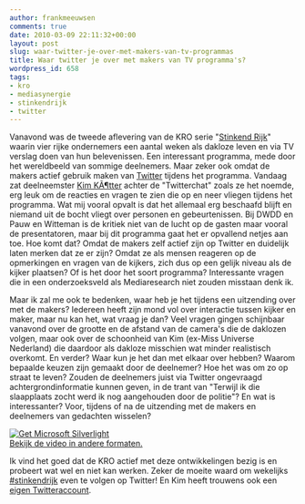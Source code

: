 ```yaml
---
author: frankmeeuwsen
comments: true
date: 2010-03-09 22:11:32+00:00
layout: post
slug: waar-twitter-je-over-met-makers-van-tv-programmas
title: Waar twitter je over met makers van TV programma's?
wordpress_id: 658
tags:
- kro
- mediasynergie
- stinkendrijk
- twitter
---
```


Vanavond was de tweede aflevering van de KRO serie "[Stinkend Rijk](http://stinkendrijkendakloos.kro.nl/)" waarin vier rijke ondernemers een aantal weken als dakloze leven en via TV verslag doen van hun belevenissen. Een interessant programma, mede door het wereldbeeld van sommige deelnemers. Maar zeker ook omdat de makers actief gebruik maken van [Twitter](http://twitter.com/KROStinkendRijk) tijdens het programma. Vandaag zat deelneemster [Kim KÃ¶tter](http://www.stinkendrijkendakloos.kro.nl/deelnemers/kim/overzicht.aspx) achter de "Twitterchat" zoals ze het noemde, erg leuk om de reacties en vragen te zien die op en neer vliegen tijdens het programma. Wat mij vooral opvalt is dat het allemaal erg beschaafd blijft en niemand uit de bocht vliegt over personen en gebeurtenissen. Bij DWDD en Pauw en Witteman is de kritiek niet van de lucht op de gasten maar vooral de presentatoren, maar bij dit programma gaat het er opvallend netjes aan toe. Hoe komt dat? Omdat de makers zelf actief zijn op Twitter en duidelijk laten merken dat ze er zijn? Omdat ze als mensen reageren op de opmerkingen en vragen van de kijkers, zich dus op een gelijk niveau als de kijker plaatsen? Of is het door het soort programma? Interessante vragen die in een onderzoeksveld als Mediaresearch niet zouden misstaan denk ik.

Maar ik zal me ook te bedenken, waar heb je het tijdens een uitzending over met de makers? Iedereen heeft zijn mond vol over interactie tussen kijker en maker, maar nu kan het, wat vraag je dan? Veel vragen gingen schijnbaar vanavond over de grootte en de afstand van de camera's die de daklozen volgen, maar ook over de schoonheid van Kim (ex-Miss Universe Nederland) die daardoor als dakloze misschien wat minder realistisch overkomt. En verder? Waar kun je het dan met elkaar over hebben? Waarom bepaalde keuzen zijn gemaakt door de deelnemer? Hoe het was om zo op straat te leven? Zouden de deelnemers juist via Twitter ongevraagd achtergrondinformatie kunnen geven, in de trant van "Terwijl ik die slaapplaats zocht werd ik nog aangehouden door de politie"? En wat is interessanter? Voor, tijdens of na de uitzending met de makers en deelnemers van gedachten wisselen?

[ ![Get Microsoft Silverlight](http://embed.player.omroep.nl/sle/downloadsilverlight.jpg) ](http://go.microsoft.com/fwlink/?LinkID=124807)   
[Bekijk de video in andere formaten.](http://player.omroep.nl/?aflID=10750701) 

Ik vind het goed dat de KRO actief met deze ontwikkelingen bezig is en probeert wat wel en niet kan werken. Zeker de moeite waard om wekelijks [#stinkendrijk](http://twitter.com/#search?q=%23stinkendrijk) even te volgen op Twitter! En Kim heeft trouwens ook een [eigen Twitteraccount](http://twitter.com/kimkotter).
